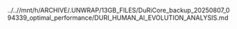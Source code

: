 ../..//mnt/h/ARCHIVE/.UNWRAP/13GB_FILES/DuRiCore_backup_20250807_094339_optimal_performance/DURI_HUMAN_AI_EVOLUTION_ANALYSIS.md